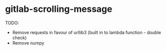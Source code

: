 # gitlab-scrolling-message

TODO:
- Remove requests in favour of urllib3 (built in to lambda function - double check)
- Remove numpy